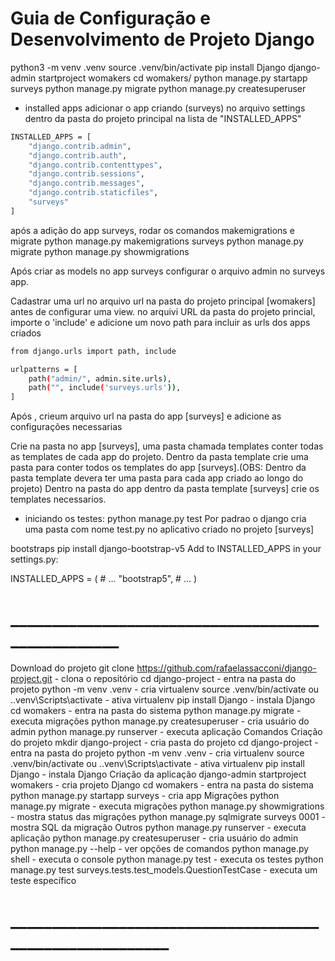 # Guia de Configuração e Desenvolvimento de Projeto Django

python3 -m venv .venv
source .venv/bin/activate
pip install Django
django-admin startproject womakers
cd womakers/
python manage.py startapp surveys
python manage.py migrate
python manage.py createsuperuser

- installed apps
adicionar o app criando (surveys) no arquivo settings dentro da pasta do projeto principal na lista de "INSTALLED_APPS"

```bash
INSTALLED_APPS = [
    "django.contrib.admin",
    "django.contrib.auth",
    "django.contrib.contenttypes",
    "django.contrib.sessions",
    "django.contrib.messages",
    "django.contrib.staticfiles",
    "surveys"
]
```

após a adição do app surveys, rodar os comandos makemigrations e migrate
python manage.py makemigrations surveys
python manage.py migrate
python manage.py showmigrations

Após criar as models no app surveys configurar o arquivo admin no surveys app.

Cadastrar uma url no arquivo url na pasta do projeto principal [womakers] antes de configurar uma view.
no arquivi URL da pasta do projeto princial, importe o 'include' e adicione um novo path para incluir as urls dos apps criados

```bash
from django.urls import path, include

urlpatterns = [
    path("admin/", admin.site.urls),
    path("", include('surveys.urls')),
]
```

Após , crieum arquivo url na pasta do app [surveys] e adicione as configurações necessarias

Crie na pasta no app [surveys], uma pasta chamada templates conter todas as templates de cada app do projeto.
Dentro da pasta template crie uma pasta para conter todos os templates do app [surveys].(OBS: Dentro da pasta template devera ter uma pasta para cada app criado ao longo do projeto)
Dentro na pasta do app dentro da pasta template [surveys] crie os templates necessarios.

- iniciando os testes:
python manage.py test
Por padrao o django cria uma pasta com nome test.py no aplicativo criado no projeto [surveys]

bootstraps 
pip install django-bootstrap-v5
Add to INSTALLED_APPS in your settings.py:

INSTALLED_APPS = (
    # ...
    "bootstrap5",
    # ...
)
# __________________________________________________

Download do projeto
git clone https://github.com/rafaelassacconi/django-project.git - clona o repositório
cd django-project - entra na pasta do projeto
python -m venv .venv - cria virtualenv
source .venv/bin/activate ou .\.venv\Scripts\activate - ativa virtualenv
pip install Django - instala Django
cd womakers - entra na pasta do sistema
python manage.py migrate - executa migrações
python manage.py createsuperuser - cria usuário do admin
python manage.py runserver - executa aplicação
Comandos
Criação do projeto
mkdir django-project - cria pasta do projeto
cd django-project - entra na pasta do projeto
python -m venv .venv - cria virtualenv
source .venv/bin/activate ou .\.venv\Scripts\activate - ativa virtualenv
pip install Django - instala Django
Criação da aplicação
django-admin startproject womakers - cria projeto Django
cd womakers - entra na pasta do sistema
python manage.py startapp surveys - cria app
Migrações
python manage.py migrate - executa migrações
python manage.py showmigrations - mostra status das migrações
python manage.py sqlmigrate surveys 0001 - mostra SQL da migração
Outros
python manage.py runserver - executa aplicação
python manage.py createsuperuser - cria usuário do admin
python manage.py --help - ver opções de comandos
python manage.py shell - executa o console
python manage.py test - executa os testes
python manage.py test surveys.tests.test_models.QuestionTestCase - executa um teste específico

# ________________________________________________________